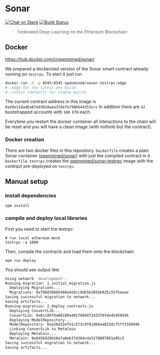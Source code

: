 # Sonar

[![Chat on Slack](https://img.shields.io/badge/chat-on%20slack-7A5979.svg)](https://openmined.slack.com/)
[![Build Status](https://travis-ci.org/OpenMined/Sonar.svg?branch=master)](https://travis-ci.org/OpenMined/Sonar)

> Federated Deep Learning on the Ethereum Blockchain

## Docker

https://hub.docker.com/r/openmined/sonar/

We prepared a dockerized version of the Sonar smart contract already running on `testrpc`. To start it just run

```sh
docker run -d -p 8545:8545 openmined/sonar-testrpc:edge
# :edge for the latest dev build
# :latest (default) for stable builds
```

The current contract address in this image is `0xdde11dad6a87e03818aea3fde7b790b644353ccc` 
In addition there are `42` bootstrapped accounts with `100 ETH` each.

Everytime you restart the docker container all interactions to the chain will be reset and you will have a clean image (with nothinb but the contract).

### Docker creation

There are two docker files in this repository. `Dockerfile` creates a plain Sonar container ([openmined/sonar](https://hub.docker.com/r/openmined/sonar
)) with just the compiled contract in it. `Dockerfile.testrpc` creates the [openmined/sonar-testrpc](https://hub.docker.com/r/openmined/sonar-testrpc) image with the contract pre-deployed on `testrpc`.

## Manual setup

### Install dependencies

```npm install```

### compile and deploy local libraries

First you need to start the testrpc
```
# run local ethereum mock
testrpc -a 1000
```

Then, compile the contracts and load them onto the blockchain.
```
npm run deploy
```

You should see output like:

```sh
Using network 'development'.
Running migration: 1_initial_migration.js
  Deploying Migrations...
  Migrations: 0xf06039885460a42dcc8db5b285bb925c55fbaeae
Saving successful migration to network...
Saving artifacts...
Running migration: 2_deploy_contracts.js
  Deploying ConvertLib...
  ConvertLib: 0x6cc86f0a80180a491f66687243376fde45459436
  Deploying ModelRepository...
  ModelRepository: 0xe26d32efe1c573c9f81d68aa823dcf5ff3356946
  Linking ConvertLib to MetaCoin
  Deploying MetaCoin...
  MetaCoin: 0x6d3692bb28afa0eb37d364c4a5278807801a95c5
Saving successful migration to network...
Saving artifacts...
```
